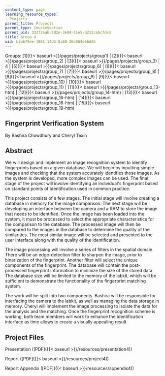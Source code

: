 ```yaml
---
content_type: page
learning_resource_types:
- Projects
parent_title: Projects
parent_type: CourseSection
parent_uid: 332f2eab-5d2e-3e04-51e5-b212cabc7de3
title: Group 4
uid: b2eb79ee-1861-14d3-8a60-26d864e56d26
---
```


Groups: [1]({{< baseurl >}}/pages/projects/group1) | [2]({{< baseurl >}}/pages/projects/group_2) | [3]({{< baseurl >}}/pages/projects/group_3) | 4 | [5]({{< baseurl >}}/pages/projects/group_6) | [6]({{< baseurl >}}/pages/projects/group_7) | [7]({{< baseurl >}}/pages/projects/group_8) | [8]({{< baseurl >}}/pages/projects/group_9) | [9]({{< baseurl >}}/pages/projects/group_10) | [10]({{< baseurl >}}/pages/projects/group_11) | [11]({{< baseurl >}}/pages/projects/group_13-htm) | [12]({{< baseurl >}}/pages/projects/group_14-htm) | [13]({{< baseurl >}}/pages/projects/group_16-htm) | [14]({{< baseurl >}}/pages/projects/group_18-htm) | [15]({{< baseurl >}}/pages/projects/group_19-htm)

Fingerprint Verification System
-------------------------------

By Bashira Chowdhury and Cheryl Texin

Abstract
--------

We will design and implement an image recognition system to identify fingerprints based on a given database. We will begin by inputting simple images and checking that the system accurately identifies those images. As the system is developed, more complex images can be used. The final stage of the project will involve identifying an individual's fingerprint based on standard points of identification used in common practice.

This project consists of a few stages. The initial stage will involve creating a database in memory for the image comparison. The next stage will be developing an interface between the camera and a RAM to store the image that needs to be identified. Once the image has been loaded into the system, it must be processed to select the appropriate characteristics for the comparison to the database. The processed image will then be compared to the images in the database to determine the quality of the similarities. The most similar image will be selected and presented to the user interface along with the quality of the identification.

The image processing will involve a series of filters in the spatial domain. There will be an edge-detection filter to sharpen the image, prior to binarization of the fingerprint. Another filter will select the unique components of the fingerprint. The database will contain the post-processed fingerprint information to minimize the size of the stored data. The database size will be limited to the memory of the labkit, which will be sufficient to demonstrate the functionality of the fingerprint matching system.

The work will be split into two components. Bashira will be responsible for interfacing the camera to the labkit, as well as managing the data storage in memory. Cheryl will implement the image processing to isolate the data for the analysis and the matching. Once the fingerprint recognition scheme is working, both team members will work to enhance the identification interface as time allows to create a visually appealing result.

Project Files
-------------

Presentation ([PDF]({{< baseurl >}}/resources/presentation4))

Report ([PDF]({{< baseurl >}}/resources/project4))

Report Appendix ([PDF]({{< baseurl >}}/resources/appendix4))